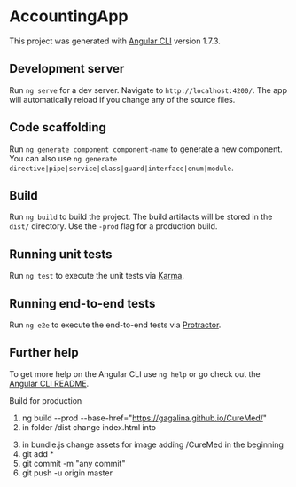 # AccountingApp

This project was generated with [Angular CLI](https://github.com/angular/angular-cli) version 1.7.3.

## Development server

Run `ng serve` for a dev server. Navigate to `http://localhost:4200/`. The app will automatically reload if you change any of the source files.

## Code scaffolding

Run `ng generate component component-name` to generate a new component. You can also use `ng generate directive|pipe|service|class|guard|interface|enum|module`.

## Build

Run `ng build` to build the project. The build artifacts will be stored in the `dist/` directory. Use the `-prod` flag for a production build.

## Running unit tests

Run `ng test` to execute the unit tests via [Karma](https://karma-runner.github.io).

## Running end-to-end tests

Run `ng e2e` to execute the end-to-end tests via [Protractor](http://www.protractortest.org/).

## Further help

To get more help on the Angular CLI use `ng help` or go check out the [Angular CLI README](https://github.com/angular/angular-cli/blob/master/README.md).


Build for production

1) ng build --prod --base-href="https://gagalina.github.io/CureMed/"
2) in folder /dist change index.html into 
<!doctype html><html lang="en"><head><meta charset="utf-8"><title>CureMed</title><base href="https://gagalina.github.io/CureMed"><meta name="viewport" content="width=device-width,initial-scale=1"><link rel="icon" type="image/x-icon" href="CureMed/favicon.ico"><link href="CureMed/styles.b00e3e15fa08206c934f.bundle.css" rel="stylesheet"/></head><body><app-root></app-root><script type="text/javascript" src="CureMed/inline.318b50c57b4eba3d437b.bundle.js"></script><script type="text/javascript" src="CureMed/polyfills.194f3db5c95bb635c66b.bundle.js"></script><script type="text/javascript" src="CureMed/main.f1c15a6e3b81609f8078.bundle.js"></script></body></html>
3) in bundle.js change assets for image adding /CureMed in the beginning
5) git add *
6) git commit -m "any commit"
7) git push -u origin master
